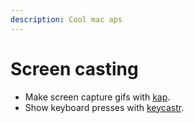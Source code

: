 ```yaml
---
description: Cool mac aps
---
```


# Screen casting

* Make screen capture gifs with [kap](https://github.com/wulkano/kap/).
* Show keyboard presses with [keycastr](https://github.com/keycastr/keycastr).

